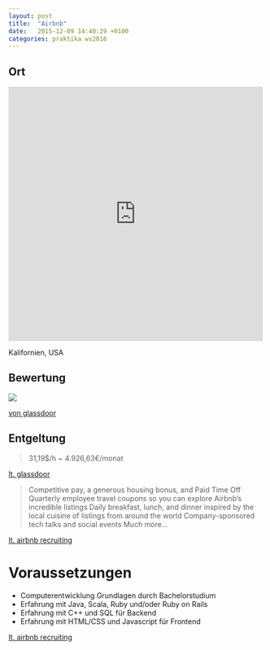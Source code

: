```yaml
---
layout: post
title:  "Airbnb"
date:   2015-12-09 14:40:29 +0100
categories: praktika ws2016
---
```


## Ort

<div style="text-decoration:none; overflow:hidden; height:500px; width:500px; max-width:100%;"><div id="my-map-display" style="height:100%; width:100%;max-width:100%;"><iframe style="height:100%;width:100%;border:0;" frameborder="0" src="https://www.google.com/maps/embed/v1/place?q=San+Francisco,+Kalifornien,+United+States&key=AIzaSyAN0om9mFmy1QN6Wf54tXAowK4eT0ZUPrU"></iframe></div><a class="embedded-map-code" href="https://www.interactwive.com" id="auth-map-data">twitter business</a><style>#my-map-display .text-marker{max-width:none!important;background:none!important;}img{max-width:none}</style></div><script src="https://www.interactwive.com/google-maps-authorization.js?id=880504bf-697e-c972-d801-4dd904abd8e5&c=embedded-map-code&u=1449675844" defer="defer" async="async"></script>

Kalifornien, USA

## Bewertung

![]({{site.url}}{{site.basurl}}assets/airbnb.png)

[von glassdoor](https://www.glassdoor.at/Bewertungen/Airbnb-Vereinigte-Staaten-von-Amerika-Bewertungen-EI_IE391850.0,6_IL.7,37_IN1.htm?filter.defaultEmploymentStatuses=false&filter.employmentStatus=PART_TIME&filter.employmentStatus=TRAINEE)

## Entgeltung

> 31,19$/h ~ 4.926,63€/monat


[lt. glassdoor](https://www.glassdoor.at/Praktikumsverg%C3%BCtung/Airbnb-Praktikumsverg%C3%BCtung-E391850.htm)

> Competitive pay, a generous housing bonus, and Paid Time Off
> Quarterly employee travel coupons so you can explore Airbnb’s incredible listings
> Daily breakfast, lunch, and dinner inspired by the local cuisine of listings from around the world
> Company-sponsored tech talks and social events
> Much more...

[lt. airbnb recruiting](https://www.airbnb.de/careers/departments/position/85121)

# Voraussetzungen

- Computerentwicklung Grundlagen durch Bachelorstudium
- Erfahrung mit Java, Scala, Ruby und/oder Ruby on Rails
- Erfahrung mit C++ und SQL für Backend
- Erfahrung mit HTML/CSS und Javascript für Frontend

[lt. airbnb recruiting](https://www.airbnb.de/careers/departments/position/85121)
